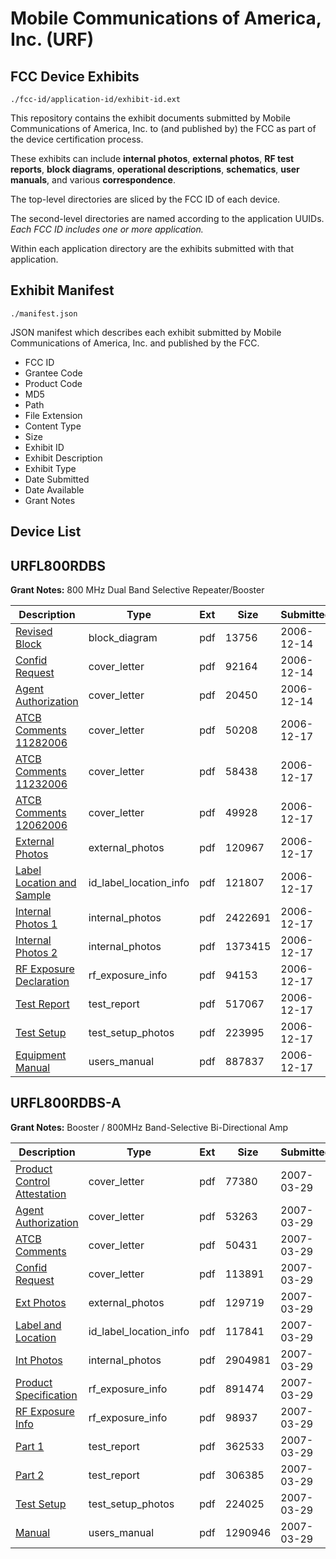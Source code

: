 # Mobile Communications of America, Inc. (URF)
## FCC Device Exhibits

```
./fcc-id/application-id/exhibit-id.ext
```

This repository contains the exhibit documents submitted by Mobile Communications of America, Inc. to (and published by) the FCC as part of the device certification process.

These exhibits can include **internal photos**, **external photos**, **RF test reports**, **block diagrams**, **operational descriptions**, **schematics**, **user manuals**, and various **correspondence**.

The top-level directories are sliced by the FCC ID of each device.

The second-level directories are named according to the application UUIDs. *Each FCC ID includes one or more application.*

Within each application directory are the exhibits submitted with that application. 

## Exhibit Manifest

```
./manifest.json
```

JSON manifest which describes each exhibit submitted by Mobile Communications of America, Inc. and published by the FCC.

- FCC ID
- Grantee Code
- Product Code
- MD5
- Path
- File Extension
- Content Type
- Size
- Exhibit ID
- Exhibit Description
- Exhibit Type
- Date Submitted
- Date Available
- Grant Notes

## Device List
## URFL800RDBS
**Grant Notes:** 800 MHz Dual Band Selective Repeater/Booster

| Description | Type | Ext | Size | Submitted | Available |
| ----------- | ---- | --- | ---- | --------- | --------- |
| [Revised Block](URFL800RDBS/93cc3325bca8883ae11d00cfd32a99e7/738472.pdf) | block_diagram | pdf | 13756 | 2006-12-14 | 2006-12-17 |
| [Confid Request](URFL800RDBS/93cc3325bca8883ae11d00cfd32a99e7/738473.pdf) | cover_letter | pdf | 92164 | 2006-12-14 | 2006-12-17 |
| [Agent Authorization](URFL800RDBS/93cc3325bca8883ae11d00cfd32a99e7/738474.pdf) | cover_letter | pdf | 20450 | 2006-12-14 | 2006-12-17 |
| [ATCB Comments 11282006](URFL800RDBS/93cc3325bca8883ae11d00cfd32a99e7/739405.pdf) | cover_letter | pdf | 50208 | 2006-12-17 | 2006-12-17 |
| [ATCB Comments 11232006](URFL800RDBS/93cc3325bca8883ae11d00cfd32a99e7/739406.pdf) | cover_letter | pdf | 58438 | 2006-12-17 | 2006-12-17 |
| [ATCB Comments 12062006](URFL800RDBS/93cc3325bca8883ae11d00cfd32a99e7/739407.pdf) | cover_letter | pdf | 49928 | 2006-12-17 | 2006-12-17 |
| [External Photos](URFL800RDBS/93cc3325bca8883ae11d00cfd32a99e7/739393.pdf) | external_photos | pdf | 120967 | 2006-12-17 | 2006-12-17 |
| [Label Location and Sample](URFL800RDBS/93cc3325bca8883ae11d00cfd32a99e7/739396.pdf) | id_label_location_info | pdf | 121807 | 2006-12-17 | 2006-12-17 |
| [Internal Photos 1](URFL800RDBS/93cc3325bca8883ae11d00cfd32a99e7/739394.pdf) | internal_photos | pdf | 2422691 | 2006-12-17 | 2006-12-17 |
| [Internal Photos 2](URFL800RDBS/93cc3325bca8883ae11d00cfd32a99e7/739395.pdf) | internal_photos | pdf | 1373415 | 2006-12-17 | 2006-12-17 |
| [RF Exposure Declaration](URFL800RDBS/93cc3325bca8883ae11d00cfd32a99e7/739400.pdf) | rf_exposure_info | pdf | 94153 | 2006-12-17 | 2006-12-17 |
| [Test Report](URFL800RDBS/93cc3325bca8883ae11d00cfd32a99e7/739402.pdf) | test_report | pdf | 517067 | 2006-12-17 | 2006-12-17 |
| [Test Setup](URFL800RDBS/93cc3325bca8883ae11d00cfd32a99e7/739403.pdf) | test_setup_photos | pdf | 223995 | 2006-12-17 | 2006-12-17 |
| [Equipment Manual](URFL800RDBS/93cc3325bca8883ae11d00cfd32a99e7/739404.pdf) | users_manual | pdf | 887837 | 2006-12-17 | 2006-12-17 |
## URFL800RDBS-A
**Grant Notes:** Booster / 800MHz Band-Selective Bi-Directional Amp

| Description | Type | Ext | Size | Submitted | Available |
| ----------- | ---- | --- | ---- | --------- | --------- |
| [Product Control Attestation](URFL800RDBS-A/6bde426699ca690529c00369a29b1692/773837.pdf) | cover_letter | pdf | 77380 | 2007-03-29 | 2007-03-29 |
| [Agent Authorization](URFL800RDBS-A/6bde426699ca690529c00369a29b1692/773838.pdf) | cover_letter | pdf | 53263 | 2007-03-29 | 2007-03-29 |
| [ATCB Comments](URFL800RDBS-A/6bde426699ca690529c00369a29b1692/773848.pdf) | cover_letter | pdf | 50431 | 2007-03-29 | 2007-03-29 |
| [Confid Request](URFL800RDBS-A/6bde426699ca690529c00369a29b1692/774429.pdf) | cover_letter | pdf | 113891 | 2007-03-29 | 2007-03-29 |
| [Ext Photos](URFL800RDBS-A/6bde426699ca690529c00369a29b1692/773839.pdf) | external_photos | pdf | 129719 | 2007-03-29 | 2007-03-29 |
| [Label and Location](URFL800RDBS-A/6bde426699ca690529c00369a29b1692/773841.pdf) | id_label_location_info | pdf | 117841 | 2007-03-29 | 2007-03-29 |
| [Int Photos](URFL800RDBS-A/6bde426699ca690529c00369a29b1692/773840.pdf) | internal_photos | pdf | 2904981 | 2007-03-29 | 2007-03-29 |
| [Product Specification](URFL800RDBS-A/6bde426699ca690529c00369a29b1692/773835.pdf) | rf_exposure_info | pdf | 891474 | 2007-03-29 | 2007-03-29 |
| [RF Exposure Info](URFL800RDBS-A/6bde426699ca690529c00369a29b1692/773836.pdf) | rf_exposure_info | pdf | 98937 | 2007-03-29 | 2007-03-29 |
| [Part 1](URFL800RDBS-A/6bde426699ca690529c00369a29b1692/773844.pdf) | test_report | pdf | 362533 | 2007-03-29 | 2007-03-29 |
| [Part 2](URFL800RDBS-A/6bde426699ca690529c00369a29b1692/773845.pdf) | test_report | pdf | 306385 | 2007-03-29 | 2007-03-29 |
| [Test Setup](URFL800RDBS-A/6bde426699ca690529c00369a29b1692/773846.pdf) | test_setup_photos | pdf | 224025 | 2007-03-29 | 2007-03-29 |
| [Manual](URFL800RDBS-A/6bde426699ca690529c00369a29b1692/773847.pdf) | users_manual | pdf | 1290946 | 2007-03-29 | 2007-03-29 |
